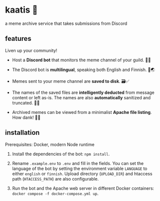 # kaatis 🥳

a meme archive service that takes submissions from Discord

## features

Liven up your community!

- Host a **Discord bot** that monitors the meme channel of your guild. 🤖💥

- The Discord bot is **multilingual**, speaking both English and Finnish. 📡🌏

- Memes sent to your meme channel are **saved to disk**. 🗃️✅

- The names of the saved files are **intelligently deducted** from message content or left as-is. The names are also **automatically** sanitized and truncated. 🥶🤤

- Archived memes can be viewed from a minimalist **Apache file listing**. How dank! 🚀🙌


## installation

Prerequisites: Docker, modern Node runtime

1. Install the dependencies of the bot: `npm install`.

2. Rename `.example.env` to `.env` and fill in the fields. You can set the language of the bot by setting the environment variable `LANGUAGE` to either `english` or `finnish`. Upload directory (`UPLOAD_DIR`) and htaccess path (`HTACCESS_PATH`) are also configurable.

3. Run the bot and the Apache web server in different Docker containers: `docker compose -f docker-compose.yml up`.
